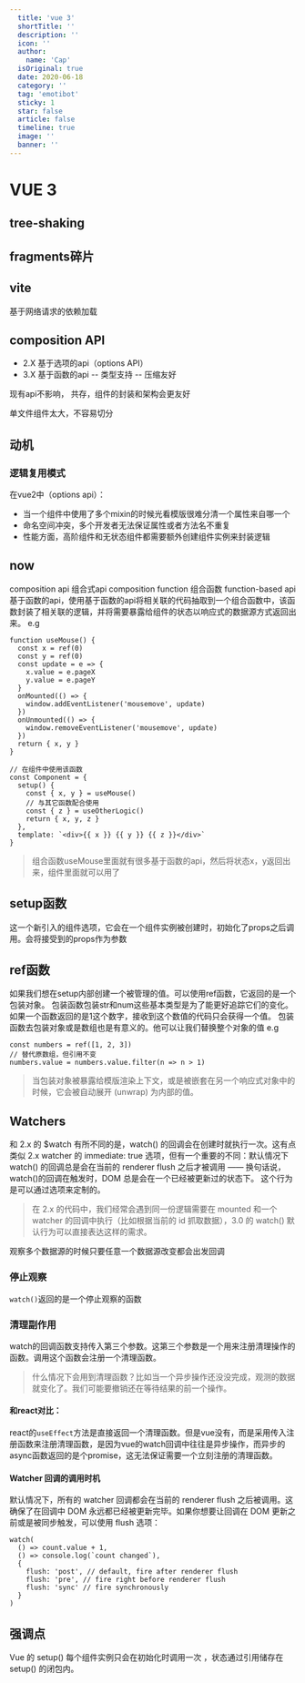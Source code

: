 ```yaml
---
  title: 'vue 3'
  shortTitle: ''
  description: ''
  icon: ''
  author:
    name: 'Cap'
  isOriginal: true
  date: 2020-06-18
  category: ''
  tag: 'emotibot'
  sticky: 1
  star: false
  article: false
  timeline: true
  image: ''
  banner: ''
---
```


  # VUE 3

## tree-shaking

## fragments碎片

## vite

基于网络请求的依赖加载

## composition API

- 2.X 基于选项的api（options API）
- 3.X 基于函数的api
-- 类型支持
-- 压缩友好

现有api不影响，
共存，组件的封装和架构会更友好

单文件组件太大，不容易切分

## 动机

### 逻辑复用模式

在vue2中（options api）：

- 当一个组件中使用了多个mixin的时候光看模版很难分清一个属性来自哪一个
- 命名空间冲突，多个开发者无法保证属性或者方法名不重复
- 性能方面，高阶组件和无状态组件都需要额外创建组件实例来封装逻辑

## now

composition api 组合式api
composition function 组合函数
function-based api 基于函数的api，使用基于函数的api将相关联的代码抽取到一个组合函数中，该函数封装了相关联的逻辑，并将需要暴露给组件的状态以响应式的数据源方式返回出来。
e.g

```
function useMouse() {
  const x = ref(0)
  const y = ref(0)
  const update = e => {
    x.value = e.pageX
    y.value = e.pageY
  }
  onMounted(() => {
    window.addEventListener('mousemove', update)
  })
  onUnmounted(() => {
    window.removeEventListener('mousemove', update)
  })
  return { x, y }
}

// 在组件中使用该函数
const Component = {
  setup() {
    const { x, y } = useMouse()
    // 与其它函数配合使用
    const { z } = useOtherLogic()
    return { x, y, z }
  },
  template: `<div>{{ x }} {{ y }} {{ z }}</div>`
}
```

> 组合函数useMouse里面就有很多基于函数的api，然后将状态x，y返回出来，组件里面就可以用了


## setup函数

这一个新引入的组件选项，它会在一个组件实例被创建时，初始化了props之后调用。会将接受到的props作为参数

## ref函数

如果我们想在setup内部创建一个被管理的值。可以使用ref函数，它返回的是一个包装对象。
包装函数包装str和num这些基本类型是为了能更好追踪它们的变化。如果一个函数返回的是1这个数字，接收到这个数值的代码只会获得一个值。
包装函数去包装对象或是数组也是有意义的。他可以让我们替换整个对象的值
e.g

```
const numbers = ref([1, 2, 3])
// 替代原数组，但引用不变
numbers.value = numbers.value.filter(n => n > 1)
```

> 当包装对象被暴露给模版渲染上下文，或是被嵌套在另一个响应式对象中的时候，它会被自动展开 (unwrap) 为内部的值。


## Watchers

和 2.x 的 $watch 有所不同的是，watch() 的回调会在创建时就执行一次。这有点类似 2.x watcher 的 immediate: true 选项，但有一个重要的不同：默认情况下 watch() 的回调总是会在当前的 renderer flush 之后才被调用 —— 换句话说，watch()的回调在触发时，DOM 总是会在一个已经被更新过的状态下。 这个行为是可以通过选项来定制的。

> 在 2.x 的代码中，我们经常会遇到同一份逻辑需要在 mounted 和一个 watcher 的回调中执行（比如根据当前的 id 抓取数据），3.0 的 watch() 默认行为可以直接表达这样的需求。


观察多个数据源的时候只要任意一个数据源改变都会出发回调

### 停止观察

`watch()`返回的是一个停止观察的函数

### 清理副作用

watch的回调函数支持传入第三个参数。这第三个参数是一个用来注册清理操作的函数。调用这个函数会注册一个清理函数。

> 什么情况下会用到清理函数？比如当一个异步操作还没没完成，观测的数据就变化了。我们可能要撤销还在等待结果的前一个操作。


#### 和react对比：

react的`useEffect`方法是直接返回一个清理函数。但是vue没有，而是采用传入注册函数来注册清理函数，是因为vue的watch回调中往往是异步操作，而异步的async函数返回的是个promise，这无法保证需要一个立刻注册的清理函数。

#### Watcher 回调的调用时机

默认情况下，所有的 watcher 回调都会在当前的 renderer flush 之后被调用。这确保了在回调中 DOM 永远都已经被更新完毕。如果你想要让回调在 DOM 更新之前或是被同步触发，可以使用 flush 选项：

```
watch(
  () => count.value + 1,
  () => console.log(`count changed`),
  {
    flush: 'post', // default, fire after renderer flush
    flush: 'pre', // fire right before renderer flush
    flush: 'sync' // fire synchronously
  }
)
```

## 强调点

Vue 的 setup() 每个组件实例只会在初始化时调用一次 ，状态通过引用储存在 setup() 的闭包内。
